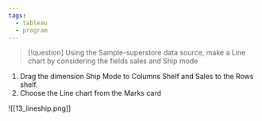```yaml
---
tags:
  - tableau
  - program
---
```

>[!question] Using the Sample-superstore data source, make a Line chart by considering the fields sales and Ship mode

1. Drag the dimension Ship Mode to Columns Shelf and Sales to the Rows shelf. 
2. Choose the Line chart from the Marks card

![[13_lineship.png]]